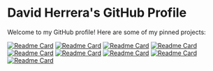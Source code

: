 # David Herrera's GitHub Profile

Welcome to my GitHub profile! Here are some of my pinned projects:

[![Readme Card](https://github-readme-stats.vercel.app/api/pin/?username=davidherrera83&repo=clanguard)](https://github.com/davidherrera83/clanguard)
[![Readme Card](https://github-readme-stats.vercel.app/api/pin/?username=davidherrera83&repo=playwright-test-framework)](https://github.com/davidherrera83/playwright-test-framework)
[![Readme Card](https://github-readme-stats.vercel.app/api/pin/?username=davidherrera83&repo=homestead_ai)](https://github.com/davidherrera83/homestead_ai)
[![Readme Card](https://github-readme-stats.vercel.app/api/pin/?username=davidherrera83&repo=python-test-framework)](https://github.com/davidherrera83/python-test-framework)
[![Readme Card](https://github-readme-stats.vercel.app/api/pin/?username=davidherrera83&repo=david-herrera-resume)](https://github.com/davidherrera83/david-herrera-resume)
[![Readme Card](https://github-readme-stats.vercel.app/api/pin/?username=davidherrera83&repo=appium-test-framework)](https://github.com/davidherrera83/appium-test-framework)
[![Readme Card](https://github-readme-stats.vercel.app/api/pin/?username=davidherrera83&repo=davidherrera83.github.io)](https://github.com/davidherrera83/davidherrera83.github.io)
[![Readme Card](https://github-readme-stats.vercel.app/api/pin/?username=davidherrera83&repo=grow)](https://github.com/davidherrera83/grow)
[![Readme Card](https://github-readme-stats.vercel.app/api/pin/?username=davidherrera83&repo=ksl_tool)](https://github.com/davidherrera83/ksl_tool)
